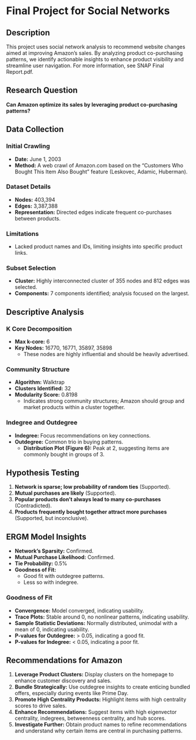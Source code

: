 # Final Project for Social Networks

## Description
This project uses social network analysis to recommend website changes aimed at improving Amazon’s sales. By analyzing product co-purchasing patterns, we identify actionable insights to enhance product visibility and streamline user navigation. For more information, see SNAP Final Report.pdf.

## Research Question
**Can Amazon optimize its sales by leveraging product co-purchasing patterns?**

## Data Collection

### Initial Crawling
- **Date:** June 1, 2003
- **Method:** A web crawl of Amazon.com based on the “Customers Who Bought This Item Also Bought” feature (Leskovec, Adamic, Huberman).

### Dataset Details
- **Nodes:** 403,394
- **Edges:** 3,387,388
- **Representation:** Directed edges indicate frequent co-purchases between products.

### Limitations
- Lacked product names and IDs, limiting insights into specific product links.

### Subset Selection
- **Cluster:** Highly interconnected cluster of 355 nodes and 812 edges was selected.
- **Components:** 7 components identified; analysis focused on the largest.

## Descriptive Analysis

### K Core Decomposition
- **Max k-core:** 6
- **Key Nodes:** 16770, 16771, 35897, 35898
  - These nodes are highly influential and should be heavily advertised.

### Community Structure
- **Algorithm:** Walktrap
- **Clusters Identified:** 32
- **Modularity Score:** 0.8198
  - Indicates strong community structures; Amazon should group and market products within a cluster together.

### Indegree and Outdegree
- **Indegree:** Focus recommendations on key connections.
- **Outdegree:** Common trio in buying patterns.
  - **Distribution Plot (Figure 6):** Peak at 2, suggesting items are commonly bought in groups of 3.

## Hypothesis Testing
1. **Network is sparse; low probability of random ties** (Supported).
2. **Mutual purchases are likely** (Supported).
3. **Popular products don’t always lead to many co-purchases** (Contradicted).
4. **Products frequently bought together attract more purchases** (Supported, but inconclusive).

## ERGM Model Insights
- **Network’s Sparsity:** Confirmed.
- **Mutual Purchase Likelihood:** Confirmed.
- **Tie Probability:** 0.5%
- **Goodness of Fit:** 
  - Good fit with outdegree patterns.
  - Less so with indegree.

### Goodness of Fit
- **Convergence:** Model converged, indicating usability.
- **Trace Plots:** Stable around 0, no nonlinear patterns, indicating usability.
- **Sample Statistic Deviations:** Normally distributed, unimodal with a mean of 0, indicating usability.
- **P-values for Outdegree:** > 0.05, indicating a good fit.
- **P-values for Indegree:** < 0.05, indicating a poor fit.

## Recommendations for Amazon
1. **Leverage Product Clusters:** Display clusters on the homepage to enhance customer discovery and sales.
2. **Bundle Strategically:** Use outdegree insights to create enticing bundled offers, especially during events like Prime Day.
3. **Promote High Centrality Products:** Highlight items with high centrality scores to drive sales.
4. **Enhance Recommendations:** Suggest items with high eigenvector centrality, indegrees, betweenness centrality, and hub scores.
5. **Investigate Further:** Obtain product names to refine recommendations and understand why certain items are central in purchasing patterns.

